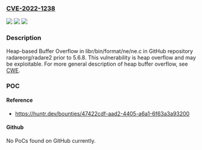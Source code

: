 ### [CVE-2022-1238](https://cve.mitre.org/cgi-bin/cvename.cgi?name=CVE-2022-1238)
![](https://img.shields.io/static/v1?label=Product&message=radareorg%2Fradare2&color=blue)
![](https://img.shields.io/static/v1?label=Version&message=n%2Fa&color=blue)
![](https://img.shields.io/static/v1?label=Vulnerability&message=CWE-805%20Buffer%20Access%20with%20Incorrect%20Length%20Value&color=brighgreen)

### Description

Heap-based Buffer Overflow in libr/bin/format/ne/ne.c in GitHub repository radareorg/radare2 prior to 5.6.8. This vulnerability is heap overflow and may be exploitable. For more general description of heap buffer overflow, see [CWE](https://cwe.mitre.org/data/definitions/122.html).

### POC

#### Reference
- https://huntr.dev/bounties/47422cdf-aad2-4405-a6a1-6f63a3a93200

#### Github
No PoCs found on GitHub currently.

